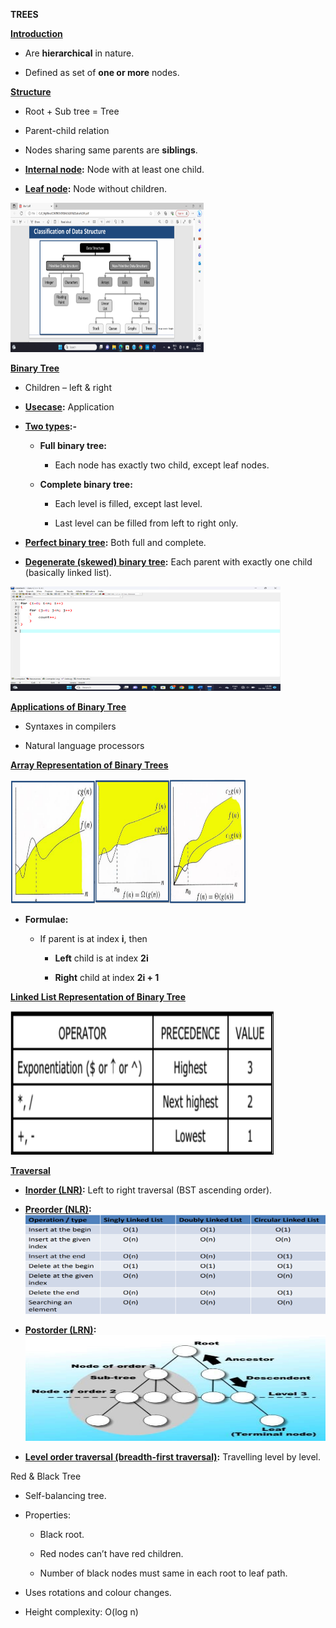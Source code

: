 **TREES**

**<u>Introduction</u>**

- Are **hierarchical** in nature.

- Defined as set of **one or more** nodes.

**<u>Structure</u>**

- Root + Sub tree = Tree

- Parent-child relation

- Nodes sharing same parents are **siblings**.

- **<u>Internal node</u>:** Node with at least one child.

- **<u>Leaf node</u>:** Node without children.

<img src="./media/image1.png"
style="width:3.21737in;height:2.49381in" />

**<u>Binary Tree</u>**

- Children – left & right

- **<u>Usecase</u>:** Application

- **<u>Two types</u>:-**

  - **Full binary tree:**

    - Each node has exactly two child, except leaf nodes.

  - **Complete binary tree:**

    - Each level is filled, except last level.

    - Last level can be filled from left to right only.

- **<u>Perfect binary tree</u>:** Both full and complete.

- **<u>Degenerate (skewed) binary tree</u>:** Each parent with exactly
  one child (basically linked list).

<img src="./media/image2.png"
style="width:4.50318in;height:1.73372in" />

**<u>Applications of Binary Tree</u>**

- Syntaxes in compilers

- Natural language processors

**<u>Array Representation of Binary Trees</u>**

<img src="./media/image3.png"
style="width:3.92987in;height:2.07204in" />

- **Formulae:**

  - If parent is at index **i**, then

    - **Left** child is at index **2i**

    - **Right** child at index **2i + 1**

**<u>Linked List Representation of Binary Tree</u>**

<img src="./media/image4.png"
style="width:4.38038in;height:2.39984in" />

**<u>Traversal</u>**

- **<u>Inorder (LNR)</u>:** Left to right traversal (BST ascending
  order).

- **<u>Preorder (NLR)</u>:**
  <img src="./media/image5.png" style="width:5.66939in;height:1.6576in" />

- **<u>Postorder (LRN)</u>:** <img src="./media/image6.png"
  style="width:5.67198in;height:1.75953in" />

- **<u>Level order traversal (breadth-first traversal)</u>:** Travelling
  level by level.

Red & Black Tree

- Self-balancing tree.

- Properties:

  - Black root.

  - Red nodes can’t have red children.

  - Number of black nodes must same in each root to leaf path.

- Uses rotations and colour changes.

- Height complexity: O(log n)
